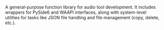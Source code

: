 A general-purpose function library for audio tool development. It includes wrappers for PySide6 and WAAPI interfaces, along with system-level utilities for tasks like JSON file handling and file management (copy, delete, etc.).